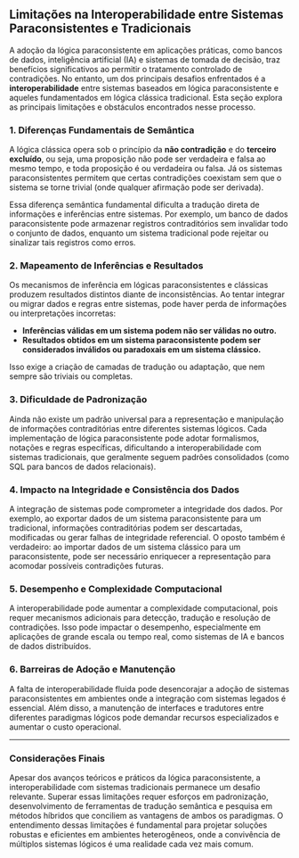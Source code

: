 
## Limitações na Interoperabilidade entre Sistemas Paraconsistentes e Tradicionais

A adoção da lógica paraconsistente em aplicações práticas, como bancos de dados, inteligência artificial (IA) e sistemas de tomada de decisão, traz benefícios significativos ao permitir o tratamento controlado de contradições. No entanto, um dos principais desafios enfrentados é a **interoperabilidade** entre sistemas baseados em lógica paraconsistente e aqueles fundamentados em lógica clássica tradicional. Esta seção explora as principais limitações e obstáculos encontrados nesse processo.

### 1. Diferenças Fundamentais de Semântica

A lógica clássica opera sob o princípio da **não contradição** e do **terceiro excluído**, ou seja, uma proposição não pode ser verdadeira e falsa ao mesmo tempo, e toda proposição é ou verdadeira ou falsa. Já os sistemas paraconsistentes permitem que certas contradições coexistam sem que o sistema se torne trivial (onde qualquer afirmação pode ser derivada).

Essa diferença semântica fundamental dificulta a tradução direta de informações e inferências entre sistemas. Por exemplo, um banco de dados paraconsistente pode armazenar registros contraditórios sem invalidar todo o conjunto de dados, enquanto um sistema tradicional pode rejeitar ou sinalizar tais registros como erros.

### 2. Mapeamento de Inferências e Resultados

Os mecanismos de inferência em lógicas paraconsistentes e clássicas produzem resultados distintos diante de inconsistências. Ao tentar integrar ou migrar dados e regras entre sistemas, pode haver perda de informações ou interpretações incorretas:

- **Inferências válidas em um sistema podem não ser válidas no outro.**
- **Resultados obtidos em um sistema paraconsistente podem ser considerados inválidos ou paradoxais em um sistema clássico.**

Isso exige a criação de camadas de tradução ou adaptação, que nem sempre são triviais ou completas.

### 3. Dificuldade de Padronização

Ainda não existe um padrão universal para a representação e manipulação de informações contraditórias entre diferentes sistemas lógicos. Cada implementação de lógica paraconsistente pode adotar formalismos, notações e regras específicas, dificultando a interoperabilidade com sistemas tradicionais, que geralmente seguem padrões consolidados (como SQL para bancos de dados relacionais).

### 4. Impacto na Integridade e Consistência dos Dados

A integração de sistemas pode comprometer a integridade dos dados. Por exemplo, ao exportar dados de um sistema paraconsistente para um tradicional, informações contraditórias podem ser descartadas, modificadas ou gerar falhas de integridade referencial. O oposto também é verdadeiro: ao importar dados de um sistema clássico para um paraconsistente, pode ser necessário enriquecer a representação para acomodar possíveis contradições futuras.

### 5. Desempenho e Complexidade Computacional

A interoperabilidade pode aumentar a complexidade computacional, pois requer mecanismos adicionais para detecção, tradução e resolução de contradições. Isso pode impactar o desempenho, especialmente em aplicações de grande escala ou tempo real, como sistemas de IA e bancos de dados distribuídos.

### 6. Barreiras de Adoção e Manutenção

A falta de interoperabilidade fluida pode desencorajar a adoção de sistemas paraconsistentes em ambientes onde a integração com sistemas legados é essencial. Além disso, a manutenção de interfaces e tradutores entre diferentes paradigmas lógicos pode demandar recursos especializados e aumentar o custo operacional.

---

### Considerações Finais

Apesar dos avanços teóricos e práticos da lógica paraconsistente, a interoperabilidade com sistemas tradicionais permanece um desafio relevante. Superar essas limitações requer esforços em padronização, desenvolvimento de ferramentas de tradução semântica e pesquisa em métodos híbridos que conciliem as vantagens de ambos os paradigmas. O entendimento dessas limitações é fundamental para projetar soluções robustas e eficientes em ambientes heterogêneos, onde a convivência de múltiplos sistemas lógicos é uma realidade cada vez mais comum.
```
